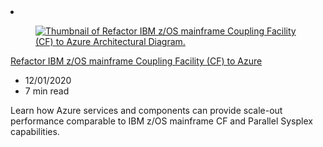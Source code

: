<!-- This file is automatically generated by build/architectures/build_index.py. Any updates will be lost. -->

<!-- markdownlint-disable MD033 -->

<li class="grid-item item-column" data-categories="empty">
<article class="card">
    <div class="card-header has-margin-bottom-none" aria-hidden="true">
        <figure class="image diagram has-height-175 has-overflow-hidden level">
            <a href="/azure/architecture/reference-architectures/zos/refactor-zos-coupling-facility"><img src="/azure/architecture/browse/thumbs/refactor-zos-coupling-facility.png" class="diagram" alt="Thumbnail of Refactor IBM z/OS mainframe Coupling Facility (CF) to Azure Architectural Diagram." data-linktype="relative-path"></a>
        </figure>
    </div>
    <div class="card-content">
        <a class="card-content-title has-margin-top-none" href="/azure/architecture/reference-architectures/zos/refactor-zos-coupling-facility">
            <p>Refactor IBM z/OS mainframe Coupling Facility (CF) to Azure</p>
        </a>
        <ul class="card-content-metadata">
            <li>12/01/2020</li>
            <li>7 min read</li>
        </ul>
        <p class="card-content-description">Learn how Azure services and components can provide scale-out performance comparable to IBM z/OS mainframe CF and Parallel Sysplex capabilities.</p>
        <div class="bottom-to-top-fade is-hidden-mobile"></div>
    </div>
</article>
</li>